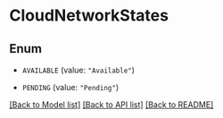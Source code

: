 # CloudNetworkStates

## Enum


* `AVAILABLE` (value: `"Available"`)

* `PENDING` (value: `"Pending"`)


[[Back to Model list]](../README.md#documentation-for-models) [[Back to API list]](../README.md#documentation-for-api-endpoints) [[Back to README]](../README.md)


